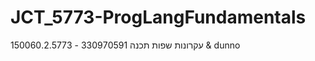 JCT_5773-ProgLangFundamentals
=============================

150060.2.5773 - עקרונות שפות תכנה
330970591 & dunno
